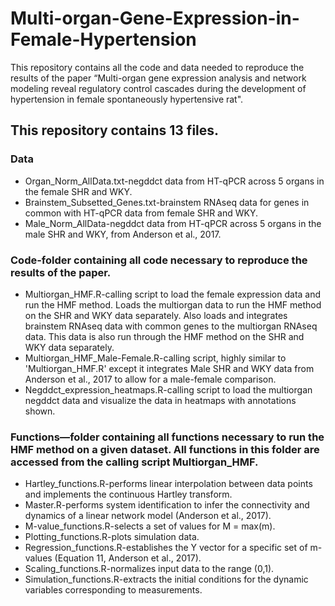 # Multi-organ-Gene-Expression-in-Female-Hypertension
This repository contains all the code and data needed to reproduce the results of the paper “Multi-organ gene expression analysis and network modeling reveal regulatory control cascades during the development of hypertension in female spontaneously hypertensive rat".

## This repository contains 13 files.

### Data
  - Organ_Norm_AllData.txt-negddct data from HT-qPCR across 5 organs in the female SHR and WKY.
  - Brainstem_Subsetted_Genes.txt-brainstem RNAseq data for genes in common with HT-qPCR data from female SHR and WKY.
  - Male_Norm_AllData-negddct data from HT-qPCR across 5 organs in the male SHR and WKY, from Anderson et al., 2017.

### Code-folder containing all code necessary to reproduce the results of the paper.
  - Multiorgan_HMF.R-calling script to load the female expression data and run the HMF method. Loads the multiorgan data to run the HMF method on the SHR and WKY data separately. Also loads and integrates brainstem RNAseq data with common genes to the multiorgan RNAseq data. This data is also run through the HMF method on the SHR and WKY data separately. 
  - Multiorgan_HMF_Male-Female.R-calling script, highly similar to 'Multiorgan_HMF.R' except it integrates Male SHR and WKY data from Anderson et al., 2017 to allow for a male-female comparison.
  - Negddct_expression_heatmaps.R-calling script to load the multiorgan negddct data and visualize the data in heatmaps with annotations shown. 

### Functions—folder containing all functions necessary to run the HMF method on a given dataset. All functions in this folder are accessed from the calling script Multiorgan_HMF.
  - Hartley_functions.R-performs linear interpolation between data points and implements the continuous Hartley transform.
  - Master.R-performs system identification to infer the connectivity and dynamics of a linear network model (Anderson et al., 2017).
  - M-value_functions.R-selects a set of values for M = max(m).
  - Plotting_functions.R-plots simulation data.
  - Regression_functions.R-establishes the Y vector for a specific set of m-values (Equation 11, Anderson et al., 2017).
  - Scaling_functions.R-normalizes input data to the range (0,1).
  - Simulation_functions.R-extracts the initial conditions for the dynamic variables corresponding to measurements.
